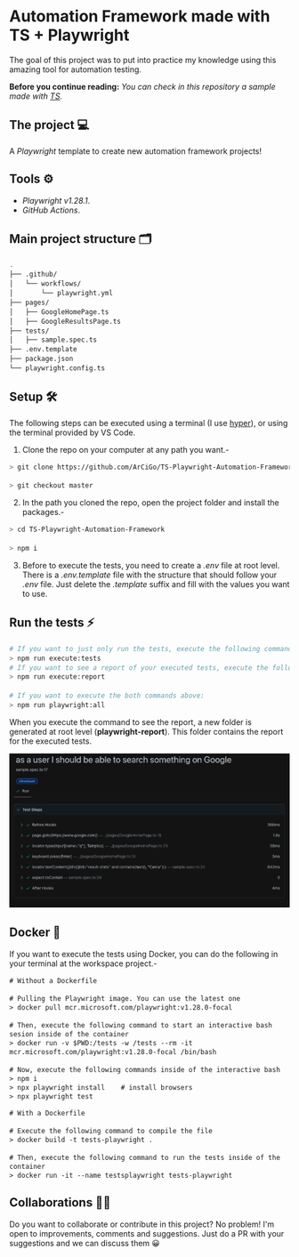 # Automation Framework made with TS + Playwright

The goal of this project was to put into practice my knowledge using this amazing tool for automation testing.

**Before you continue reading:** *You can check in this repository a sample made with [TS](https://github.com/ArCiGo/TS-Playwright-Automation-Framework/tree/AutomationFrameworkSample_TS).*

## The project 💻

A *Playwright* template to create new automation framework projects!

## Tools ⚙️

* *Playwright v1.28.1*.
* *GitHub Actions*.

## Main project structure 🗂️

```bash
.
├── .github/
│   └── workflows/
│       └── playwright.yml
├── pages/
│   ├── GoogleHomePage.ts
│   ├── GoogleResultsPage.ts
├── tests/
│   ├── sample.spec.ts
├── .env.template
├── package.json
└── playwright.config.ts
```

## Setup 🛠️

The following steps can be executed using a terminal (I use [hyper](https://hyper.is/)), or using the terminal provided by VS Code.

1. Clone the repo on your computer at any path you want.-

```bash
> git clone https://github.com/ArCiGo/TS-Playwright-Automation-Framework.git

> git checkout master
```

2. In the path you cloned the repo, open the project folder and install the packages.-

```bash
> cd TS-Playwright-Automation-Framework

> npm i
```

3. Before to execute the tests, you need to create a *.env* file at root level. There is a *.env.template* file with the structure that should follow your *.env* file. Just delete the *.template* suffix and fill with the values you want to use.

## Run the tests ⚡

```bash
# If you want to just only run the tests, execute the following command:
> npm run execute:tests
# If you want to see a report of your executed tests, execute the following command:
> npm run execute:report

# If you want to execute the both commands above:
> npm run playwright:all
```

When you execute the command to see the report, a new folder is generated at root level (**playwright-report**). This folder contains the report for the executed tests.

![UI Report Sample](./Image01.png)

## Docker 🐋

If you want to execute the tests using Docker, you can do the following in your terminal at the workspace project.-

```shell
# Without a Dockerfile

# Pulling the Playwright image. You can use the latest one
> docker pull mcr.microsoft.com/playwright:v1.28.0-focal

# Then, execute the following command to start an interactive bash sesion inside of the container 
> docker run -v $PWD:/tests -w /tests --rm -it mcr.microsoft.com/playwright:v1.28.0-focal /bin/bash

# Now, execute the following commands inside of the interactive bash
> npm i
> npx playwright install    # install browsers
> npx playwright test
```

```shell
# With a Dockerfile

# Execute the following command to compile the file
> docker build -t tests-playwright .

# Then, execute the following command to run the tests inside of the container
> docker run -it --name testsplaywright tests-playwright
```

## Collaborations 👨‍🏭

Do you want to collaborate or contribute in this project? No problem! I'm open to improvements, comments and suggestions. Just do a PR with your suggestions and we can discuss them 😀